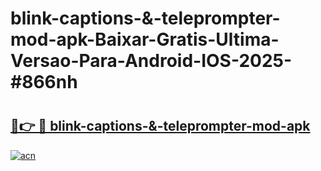 # blink-captions-&-teleprompter-mod-apk-Baixar-Gratis-Ultima-Versao-Para-Android-IOS-2025-#866nh

# <h2><a href="https://ainizakaria.my?title=blink-captions-&-teleprompter-mod-apk&ref=24M">🔗👉 🔴 blink-captions-&-teleprompter-mod-apk</a></h2>

[![acn](https://github.com/user-attachments/assets/0f9c940e-d8b0-45ae-aac7-cd30a18b3e1c)](https://ainizakaria.my?title=blink-captions-&-teleprompter-mod-apk&ref=24M)

